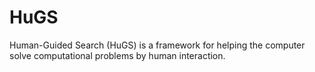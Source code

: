 # HuGS
Human-Guided Search (HuGS) is a framework for helping the computer solve computational problems by human interaction.
